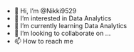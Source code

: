 - 👋 Hi, I’m @Nikki9529
- 👀 I’m interested in Data Analytics
- 🌱 I’m currently learning Data Analytics
- 💞️ I’m looking to collaborate on ...
- 📫 How to reach me 

<!---
Nikki9529/Nikki9529 is a ✨ special ✨ repository because its `README.md` (this file) appears on your GitHub profile.
You can click the Preview link to take a look at your changes.
--->
